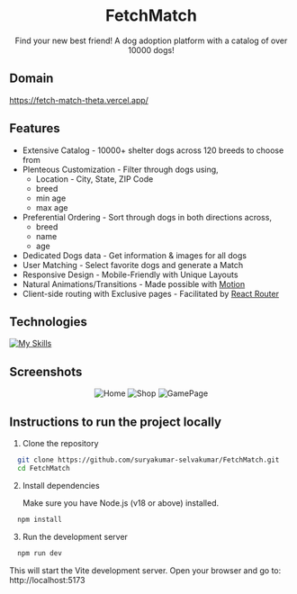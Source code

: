 <h1 align='center'>FetchMatch</h1>

<div align='center'>Find your new best friend! A dog adoption platform with a catalog of over 10000 dogs!</div>

## Domain

https://fetch-match-theta.vercel.app/

## Features

- Extensive Catalog - 10000+ shelter dogs across 120 breeds to choose from
- Plenteous Customization - Filter through dogs using,
  - Location - City, State, ZIP Code
  - breed
  - min age
  - max age
- Preferential Ordering - Sort through dogs in both directions across,
  - breed
  - name
  - age
- Dedicated Dogs data - Get information & images for all dogs
- User Matching - Select favorite dogs and generate a Match
- Responsive Design - Mobile-Friendly with Unique Layouts
- Natural Animations/Transitions - Made possible with [Motion](https://motion.dev/)
- Client-side routing with Exclusive pages - Facilitated by [React Router](https://reactrouter.com/)

## Technologies

[![My Skills](https://skillicons.dev/icons?i=ts,react,tailwindcss,vite,vercel)](https://skillicons.dev)

## Screenshots

<div align="center">
   <img width=auto height=auto src="./public/output-pc-1.png" alt="Home">
   <img width=auto height=auto src="./public/output-pc-2.png" alt="Shop">
   <img width=auto height=auto src="./public/output-pc-3.png" alt="GamePage">
</div>

## Instructions to run the project locally

1. Clone the repository

```bash
  git clone https://github.com/suryakumar-selvakumar/FetchMatch.git
  cd FetchMatch
```

2. Install dependencies

   Make sure you have Node.js (v18 or above) installed.

```bash
  npm install
```

3. Run the development server

```bash
  npm run dev
```

This will start the Vite development server. Open your browser and go to: http://localhost:5173
